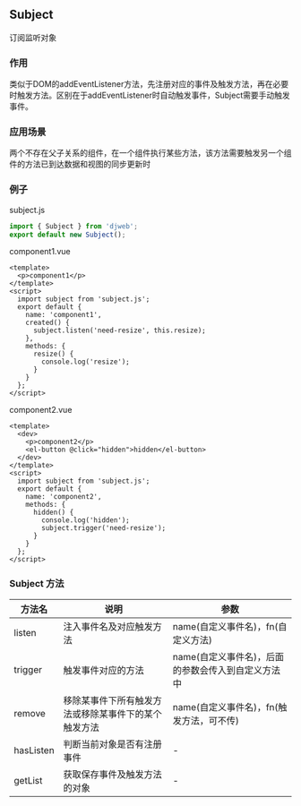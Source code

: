 ## Subject
订阅监听对象

### 作用
类似于DOM的addEventListener方法，先注册对应的事件及触发方法，再在必要时触发方法。区别在于addEventListener时自动触发事件，Subject需要手动触发事件。

### 应用场景
两个不存在父子关系的组件，在一个组件执行某些方法，该方法需要触发另一个组件的方法已到达数据和视图的同步更新时

### 例子
subject.js
```javascript
import { Subject } from 'djweb';
export default new Subject();
```

component1.vue
```vue
<template>
  <p>component1</p>
</template>
<script>
  import subject from 'subject.js';
  export default {
    name: 'component1',
    created() {
      subject.listen('need-resize', this.resize);
    },
    methods: {
      resize() {
        console.log('resize');
      }
    }
  };
</script>
```

component2.vue
```vue
<template>
  <dev>
    <p>component2</p>
    <el-button @click="hidden">hidden</el-button>
  </dev>
</template>
<script>
  import subject from 'subject.js';
  export default {
    name: 'component2',
    methods: {
      hidden() {
        console.log('hidden');
        subject.trigger('need-resize');
      }
    }
  };
</script>
```

### Subject 方法
方法名 | 说明 | 参数
-|-|-
listen | 注入事件名及对应触发方法 | name(自定义事件名)，fn(自定义方法)
trigger | 触发事件对应的方法 | name(自定义事件名)，后面的参数会传入到自定义方法中
remove | 移除某事件下所有触发方法或移除某事件下的某个触发方法 | name(自定义事件名)，fn(触发方法，可不传)
hasListen | 判断当前对象是否有注册事件 | -
getList | 获取保存事件及触发方法的对象 | -


